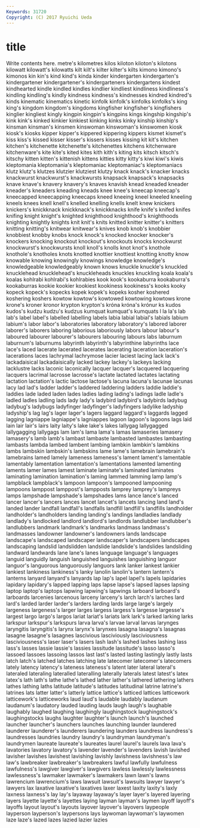 ```yaml
---
Keywords: 31720 
Copyright: (C) 2017 Ryuichi Ueda
---
```


# title

Write contents here.
metre's kilometres kilos
kiloton kiloton's kilotons kilowatt kilowatt's kilowatts kilt kilt's kilter kilter's
kilts kimono kimono's kimonos kin kin's kind kind's kinda kinder
kindergarten kindergarten's kindergartener kindergartener's kindergarteners kindergartens kindest kindhearted kindle kindled
kindles kindlier kindliest kindliness kindliness's kindling kindling's kindly kindness kindness's
kindnesses kindred kindred's kinds kinematic kinematics kinetic kinfolk kinfolk's kinfolks
kinfolks's king king's kingdom kingdom's kingdoms kingfisher kingfisher's kingfishers kinglier
kingliest kingly kingpin kingpin's kingpins kings kingship kingship's kink kink's
kinked kinkier kinkiest kinking kinks kinky kinship kinship's kinsman kinsman's
kinsmen kinswoman kinswoman's kinswomen kiosk kiosk's kiosks kipper kipper's kippered
kippering kippers kismet kismet's kiss kiss's kissed kisser kisser's kissers
kisses kissing kit kit's kitchen kitchen's kitchenette kitchenette's kitchenettes kitchens
kitchenware kitchenware's kite kite's kited kites kith kith's kiting kits
kitsch kitsch's kitschy kitten kitten's kittenish kittens kitties kitty kitty's
kiwi kiwi's kiwis kleptomania kleptomania's kleptomaniac kleptomaniac's kleptomaniacs klutz klutz's
klutzes klutzier klutziest klutzy knack knack's knacker knacks knackwurst knackwurst's
knackwursts knapsack knapsack's knapsacks knave knave's knavery knavery's knaves knavish
knead kneaded kneader kneader's kneaders kneading kneads knee knee's kneecap
kneecap's kneecapped kneecapping kneecaps kneed kneeing kneel kneeled kneeling kneels
knees knell knell's knelled knelling knells knelt knew knickers knickers's
knickknack knickknack's knickknacks knife knife's knifed knifes knifing knight knight's
knighted knighthood knighthood's knighthoods knighting knightly knights knit knit's knits
knitted knitter knitter's knitters knitting knitting's knitwear knitwear's knives knob
knob's knobbier knobbiest knobby knobs knock knock's knocked knocker knocker's
knockers knocking knockout knockout's knockouts knocks knockwurst knockwurst's knockwursts knoll
knoll's knolls knot knot's knothole knothole's knotholes knots knotted knottier
knottiest knotting knotty know knowable knowing knowingly knowings knowledge knowledge's
knowledgeable knowledgeably known knows knuckle knuckle's knuckled knucklehead knucklehead's knuckleheads
knuckles knuckling koala koala's koalas kohlrabi kohlrabi's kohlrabies kook kook's
kookaburra kookaburra's kookaburras kookie kookier kookiest kookiness kookiness's kooks kooky
kopeck kopeck's kopecks kopek kopek's kopeks kosher koshered koshering koshers
kowtow kowtow's kowtowed kowtowing kowtows krone krone's kroner kronor krypton
krypton's króna króna's krónur ks kudos kudos's kudzu kudzu's kudzus
kumquat kumquat's kumquats l la la's lab lab's label label's
labelled labelling labels labia labial labial's labials labium labium's labor
labor's laboratories laboratory laboratory's labored laborer laborer's laborers laboring laborious
laboriously labors labour labour's laboured labourer labourer's labourers labouring labours
labs laburnum laburnum's laburnums labyrinth labyrinth's labyrinthine labyrinths lace lace's
laced lacerate lacerated lacerates lacerating laceration laceration's lacerations laces lachrymal
lachrymose lacier laciest lacing lack lack's lackadaisical lackadaisically lacked lackey
lackey's lackeys lacking lacklustre lacks laconic laconically lacquer lacquer's lacquered
lacquering lacquers lacrimal lacrosse lacrosse's lactate lactated lactates lactating lactation
lactation's lactic lactose lactose's lacuna lacuna's lacunae lacunas lacy lad
lad's ladder ladder's laddered laddering ladders laddie laddie's laddies lade
laded laden lades ladies lading lading's ladings ladle ladle's ladled
ladles ladling lads lady lady's ladybird ladybird's ladybirds ladybug ladybug's
ladybugs ladyfinger ladyfinger's ladyfingers ladylike ladyship ladyship's lag lag's lager
lager's lagers laggard laggard's laggards lagged lagging lagniappe lagniappe's lagniappes
lagoon lagoon's lagoons lags laid lain lair lair's lairs laity
laity's lake lake's lakes lallygag lallygagged lallygagging lallygags lam lam's
lama lama's lamas lamaseries lamasery lamasery's lamb lamb's lambast lambaste
lambasted lambastes lambasting lambasts lambda lambed lambent lambing lambkin lambkin's
lambkins lambs lambskin lambskin's lambskins lame lame's lamebrain lamebrain's lamebrains
lamed lamely lameness lameness's lament lament's lamentable lamentably lamentation lamentation's
lamentations lamented lamenting laments lamer lames lamest laminate laminate's laminated
laminates laminating lamination lamination's laming lammed lamming lamp lamp's lampblack
lampblack's lampoon lampoon's lampooned lampooning lampoons lamppost lamppost's lampposts lamprey
lamprey's lampreys lamps lampshade lampshade's lampshades lams lance lance's lanced
lancer lancer's lancers lances lancet lancet's lancets lancing land land's
landed lander landfall landfall's landfalls landfill landfill's landfills landholder landholder's
landholders landing landing's landings landladies landlady landlady's landlocked landlord landlord's
landlords landlubber landlubber's landlubbers landmark landmark's landmarks landmass landmass's landmasses
landowner landowner's landowners lands landscape landscape's landscaped landscaper landscaper's landscapers
landscapes landscaping landslid landslidden landslide landslide's landslides landsliding landward landwards
lane lane's lanes language language's languages languid languidly languish languished
languishes languishing languor languor's languorous languorously languors lank lanker lankest
lankier lankiest lankiness lankiness's lanky lanolin lanolin's lantern lantern's lanterns
lanyard lanyard's lanyards lap lap's lapel lapel's lapels lapidaries lapidary
lapidary's lapped lapping laps lapse lapse's lapsed lapses lapsing laptop
laptop's laptops lapwing lapwing's lapwings larboard larboard's larboards larcenies larcenous
larceny larceny's larch larch's larches lard lard's larded larder larder's
larders larding lards large large's largely largeness largeness's larger larges
largess largess's largesse largesse's largest largo largo's largos lariat lariat's
lariats lark lark's larked larking larks larkspur larkspur's larkspurs larva
larva's larvae larval larvas larynges laryngitis laryngitis's larynx larynx's larynxes
lasagna lasagna's lasagnas lasagne lasagne's lasagnes lascivious lasciviously lasciviousness lasciviousness's
laser laser's lasers lash lash's lashed lashes lashing lass lass's
lasses lassie lassie's lassies lassitude lassitude's lasso lasso's lassoed lassoes
lassoing lassos last last's lasted lasting lastingly lastly lasts latch
latch's latched latches latching late latecomer latecomer's latecomers lately latency
latency's lateness lateness's latent later lateral lateral's lateraled lateraling lateralled
lateralling laterally laterals latest latest's latex latex's lath lath's lathe
lathe's lathed lather lather's lathered lathering lathers lathes lathing laths
latitude latitude's latitudes latitudinal latrine latrine's latrines lats latter latter's
latterly lattice lattice's latticed lattices latticework latticework's latticeworks laud laud's
laudable laudably laudanum laudanum's laudatory lauded lauding lauds laugh laugh's
laughable laughably laughed laughing laughingly laughingstock laughingstock's laughingstocks laughs laughter
laughter's launch launch's launched launcher launcher's launchers launches launching launder
laundered launderer launderer's launderers laundering launders laundress laundress's laundresses laundries
laundry laundry's laundryman laundryman's laundrymen laureate laureate's laureates laurel laurel's
laurels lava lava's lavatories lavatory lavatory's lavender lavender's lavenders lavish
lavished lavisher lavishes lavishest lavishing lavishly lavishness lavishness's law law's
lawbreaker lawbreaker's lawbreakers lawful lawfully lawfulness lawfulness's lawgiver lawgiver's lawgivers
lawless lawlessly lawlessness lawlessness's lawmaker lawmaker's lawmakers lawn lawn's lawns
lawrencium lawrencium's laws lawsuit lawsuit's lawsuits lawyer lawyer's lawyers lax
laxative laxative's laxatives laxer laxest laxity laxity's laxly laxness laxness's
lay lay's layaway layaway's layer layer's layered layering layers layette
layette's layettes laying layman layman's laymen layoff layoff's layoffs layout
layout's layouts layover layover's layovers laypeople layperson layperson's laypersons lays
laywoman laywoman's laywomen laze laze's lazed lazes lazied lazier lazies
